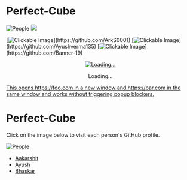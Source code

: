 # Perfect-Cube

<img src="https://github.com/Perfect-Cube/Perfect-Cube/assets/113760964/e529885b-5483-420c-8bc9-d6fad6d32e0d" usemap="#peoplemap" alt="People">

<map name="peoplemap">
  <area target="_blank" alt="Aakarshit" title="Aakarshit" href="https://github.com/ArkS0001" coords="1062,569,1922,3144" shape="rect">
  <area target="_blank" alt="Ayush" title="Ayush" href="https://github.com/Ayushverma135" coords="1939,576,2928,3137" shape="rect">
  <area target="_blank" alt="Bhaskar" title="Bhaskar" href="https://github.com/Banner-19" coords="1040,571,62,3157" shape="rect">
</map>



<!-- Image Map Generated by https://www.fla-shop.com/image-map/ -->
<img src="https://github.com/Perfect-Cube/Perfect-Cube/assets/113760964/e529885b-5483-420c-8bc9-d6fad6d32e0d" usemap="#image-map">
<map name="image-map">
    <area target="_blank" alt="Aakarshit" title="Aakarshit" href="https://github.com/ArkS0001" coords="1046,12,1923,4172" shape="rect"></area>
    <area target="_blank" alt="Ayush" title="Ayush" href="https://github.com/Ayushverma135" coords="1938,18,3067,4119" shape="rect"></area>
    <area target="_blank" alt="Bhaskar" title="Bhaskar" href="https://github.com/Banner-19" coords="1037,15,15,4133" shape="rect"></area>
</map>


[![Clickable Image]([https://example.com/image.jpg](https://github.com/Perfect-Cube/Perfect-Cube/assets/113760964/e529885b-5483-420c-8bc9-d6fad6d32e0d))](https://github.com/ArkS0001) [![Clickable Image]([https://example.com/image.jp](https://github.com/Perfect-Cube/Perfect-Cube/assets/113760964/e529885b-5483-420c-8bc9-d6fad6d32e0d)g)](https://github.com/Ayushverma135) [![Clickable Image]([https://example.com/image.jpg](https://github.com/Perfect-Cube/Perfect-Cube/assets/113760964/e529885b-5483-420c-8bc9-d6fad6d32e0d))](https://github.com/Banner-19)





<div>
    <div align="center">
        <a href="https://github.com/ArkS0001" target="_blank" onclick="window.open('https://github.com/Ayushverma135'); window.open('https://github.com/Banner-19');"><img src="https://example.com/image.jpg](https://github.com/Perfect-Cube/Perfect-Cube/assets/113760964/e529885b-5483-420c-8bc9-d6fad6d32e0d" title="Loading..."/></a>
        <p>Loading...</p>
    </div>
</div>

<div>
<a
  onclick="window.open('https://github.com/ArkS0001');return true;"
  href="https://github.com/Ayushverma135"
>
  This opens https://foo.com in a new window and https://bar.com in the same window and works without triggering popup blockers.
</a>
</div>






# Perfect-Cube

Click on the image below to visit each person's GitHub profile.

[![People](https://github.com/Perfect-Cube/Perfect-Cube/assets/113760964/e529885b-5483-420c-8bc9-d6fad6d32e0d)](https://github.com/ArkS0001)

- [Aakarshit](https://github.com/Ark50001)
- [Ayush](https://github.com/Ayushverma135)
- [Bhaskar](https://github.com/Banner-19)

